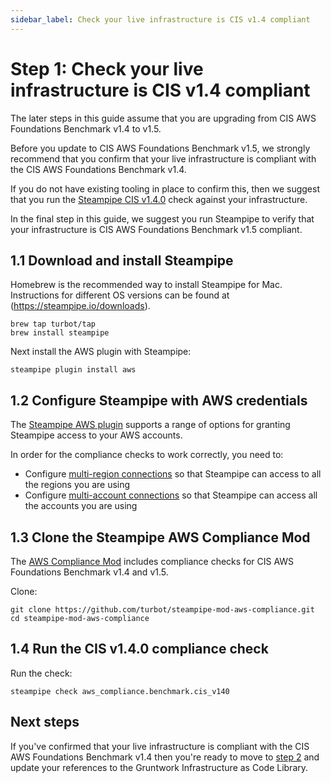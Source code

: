 ```yaml
---
sidebar_label: Check your live infrastructure is CIS v1.4 compliant
---
```


# Step 1: Check your live infrastructure is CIS v1.4 compliant

The later steps in this guide assume that you are upgrading from CIS AWS Foundations Benchmark v1.4 to v1.5.

Before you update to CIS AWS Foundations Benchmark v1.5, we strongly recommend that you confirm that your live infrastructure is compliant with the CIS AWS Foundations Benchmark v1.4.

If you do not have existing tooling in place to confirm this, then we suggest that you run the [Steampipe CIS v1.4.0](https://hub.steampipe.io/mods/turbot/aws_compliance/controls/benchmark.cis_v140) check against your infrastructure.

In the final step in this guide, we suggest you run Steampipe to verify that your infrastructure is CIS AWS Foundations Benchmark v1.5 compliant.

## 1.1 Download and install Steampipe

Homebrew is the recommended way to install Steampipe for Mac. Instructions for different OS versions can be found at (https://steampipe.io/downloads).

```
brew tap turbot/tap
brew install steampipe
```

Next install the AWS plugin with Steampipe:

```
steampipe plugin install aws
```

## 1.2 Configure Steampipe with AWS credentials

The [Steampipe AWS plugin](https://hub.steampipe.io/plugins/turbot/aws) supports a range of options for granting Steampipe access to your AWS accounts.

In order for the compliance checks to work correctly, you need to:
- Configure [multi-region connections](https://hub.steampipe.io/plugins/turbot/aws#multi-region-connections) so that Steampipe can access to all the regions you are using
- Configure [multi-account connections](https://hub.steampipe.io/plugins/turbot/aws#multi-account-connections) so that Steampipe can access all the accounts you are using

## 1.3 Clone the Steampipe AWS Compliance Mod

The [AWS Compliance Mod](https://hub.steampipe.io/mods/turbot/aws_compliance#aws-compliance-mod) includes compliance checks for CIS AWS Foundations Benchmark v1.4 and v1.5. 

Clone:

```
git clone https://github.com/turbot/steampipe-mod-aws-compliance.git
cd steampipe-mod-aws-compliance
```

## 1.4 Run the CIS v1.4.0 compliance check

Run the check:

```
steampipe check aws_compliance.benchmark.cis_v140
```

## Next steps

If you've confirmed that your live infrastructure is compliant with the CIS AWS Foundations Benchmark v1.4 then you're ready to move to [step 2](step-2-update-references-to-the-gruntwork-infrastructure-as-code-library.md) and update your references to the Gruntwork
Infrastructure as Code Library.
